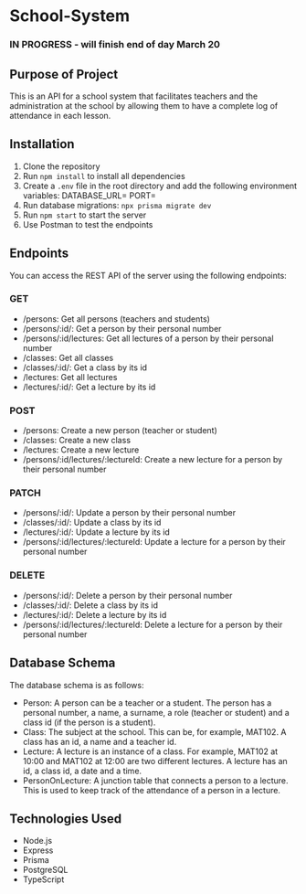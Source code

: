 # School-System

### IN PROGRESS - will finish end of day March 20

## Purpose of Project

This is an API for a school system that facilitates teachers and the administration at the school by allowing them to have a complete log of attendance in each lesson.

## Installation

1. Clone the repository
2. Run `npm install` to install all dependencies
3. Create a `.env` file in the root directory and add the following environment variables:
   DATABASE_URL=
   PORT=
4. Run database migrations: `npx prisma migrate dev`
5. Run `npm start` to start the server
6. Use Postman to test the endpoints

## Endpoints
You can access the REST API of the server using the following endpoints:
### GET
- /persons: Get all persons (teachers and students)
- /persons/:id/: Get a person by their personal number
- /persons/:id/lectures: Get all lectures of a person by their personal number
- /classes: Get all classes
- /classes/:id/: Get a class by its id
- /lectures: Get all lectures
- /lectures/:id/: Get a lecture by its id

### POST
- /persons: Create a new person (teacher or student)
- /classes: Create a new class
- /lectures: Create a new lecture
- /persons/:id/lectures/:lectureId: Create a new lecture for a person by their personal number

### PATCH
- /persons/:id/: Update a person by their personal number
- /classes/:id/: Update a class by its id
- /lectures/:id/: Update a lecture by its id
- /persons/:id/lectures/:lectureId: Update a lecture for a person by their personal number

### DELETE
- /persons/:id/: Delete a person by their personal number
- /classes/:id/: Delete a class by its id
- /lectures/:id/: Delete a lecture by its id
- /persons/:id/lectures/:lectureId: Delete a lecture for a person by their personal number

## Database Schema
The database schema is as follows:
- Person: A person can be a teacher or a student. The person has a personal number, a name, a surname, a role (teacher or student) and a class id (if the person is a student).
- Class: The subject at the school. This can be, for example, MAT102. A class has an id, a name and a teacher id.
- Lecture: A lecture is an instance of a class. For example, MAT102 at 10:00 and MAT102 at 12:00 are two different lectures. A lecture has an id, a class id, a date and a time.
- PersonOnLecture: A junction table that connects a person to a lecture. This is used to keep track of the attendance of a person in a lecture.

## Technologies Used

- Node.js
- Express
- Prisma
- PostgreSQL
- TypeScript